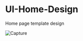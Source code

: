 # UI-Home-Design
Home page template design


![Capture](https://github.com/user-attachments/assets/96dd1c71-01c9-477d-8b6d-02ad7ca30a6a)
